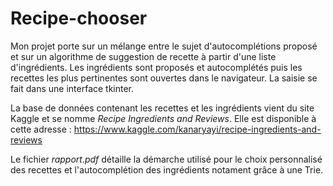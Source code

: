 # Recipe-chooser

Mon projet porte sur un mélange entre le sujet d'autocomplétions proposé et sur un algorithme de suggestion de recette à partir d'une liste d'ingrédients. Les ingrédients sont proposés et autocomplétés puis les recettes les plus pertinentes sont ouvertes dans le navigateur. La saisie se fait dans une interface tkinter.

La base de données contenant les recettes et les ingrédients vient du site Kaggle et se nomme *Recipe Ingredients and Reviews*. Elle est disponible à cette adresse : https://www.kaggle.com/kanaryayi/recipe-ingredients-and-reviews

Le fichier *rapport.pdf* détaille la démarche utilisé pour le choix personnalisé des recettes et l'autocomplétion des ingrédients notament grâce à une Trie.
